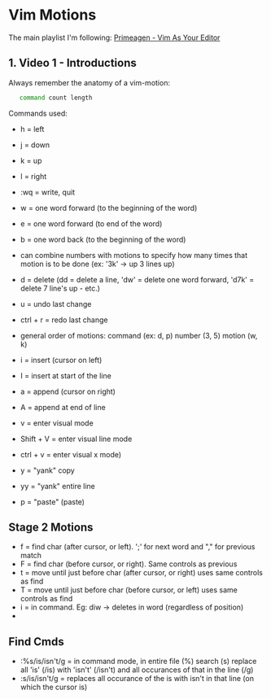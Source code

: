 # Vim Motions

The main playlist I'm following: [Primeagen - Vim As Your Editor](https://www.youtube.com/watch?v=X6AR2RMB5tE&list=PLm323Lc7iSW_wuxqmKx_xxNtJC_hJbQ7R)

## 1. Video 1 - Introductions
Always remember the anatomy of a vim-motion:
```bash
   command count length
```
Commands used:
-  h = left
-  j = down
-  k = up
-  l = right

-  :wq = write, quit
-  w =  one word forward (to the beginning of the word)
-  e = one word forward (to end of the word)
-  b = one word back (to the beginning of the word)
-  can combine numbers with motions to specify how many times that motion is to be done (ex: '3k' -> up 3 lines up)

-  d = delete (dd = delete a line, 'dw' = delete one word forward, 'd7k' = delete 7 line's up - etc.)
-  u = undo last change
-  ctrl + r = redo last change

-  general order of motions: command (ex: d, p) number (3, 5) motion (w, k)
-  i = insert (cursor on left)
-  I = insert at start of the line
-  a = append (cursor on right)
-  A = append at end of line
-  v = enter visual mode
-  Shift + V = enter visual line mode
-  ctrl + v = enter visual x mode)

-  y = "yank" copy
-  yy = "yank" entire line
-  p = "paste" (paste)

## Stage 2 Motions
-  f = find char (after cursor, or left). ';' for next word and "," for previous match
-  F = find char (before cursor, or right). Same controls as previous
-  t = move until just before char (after cursor, or right) uses same controls as find
-  T = move until just before char (before cursor, or left) uses same controls as find
-  <cmd>i<len> = in command. Eg: diw -> deletes in word (regardless of position)
-

## Find Cmds
- :%s/is/isn't/g = in command mode, in entire file (%) search (s) replace all 'is' (/is) with 'isn't' (/isn't) and all occurances of that in the line (/g)
- :s/is/isn't/g = replaces all occurance of the is with isn't in that line (on which the cursor is)
